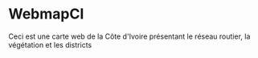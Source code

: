 # WebmapCI
Ceci est une carte web de la Côte d'Ivoire présentant le réseau routier, la végétation et les districts
